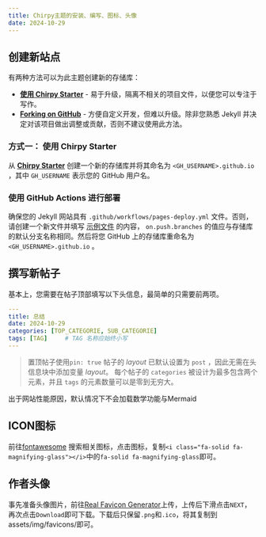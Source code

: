 ```yaml
---
title: Chirpy主题的安装、编写、图标、头像
date: 2024-10-29
---
```


## 创建新站点[](#创建新站点)

有两种方法可以为此主题创建新的存储库：

*   [**使用 Chirpy Starter**](#方式一-使用-chirpy-starter) \- 易于升级，隔离不相关的项目文件，以便您可以专注于写作。
*   [**Forking on GitHub**](#方式二-forking-on-github) \- 方便自定义开发，但难以升级。除非您熟悉 Jekyll 并决定对该项目做出调整或贡献，否则不建议使用此方法。

### 方式一： 使用 Chirpy Starter[](#方式一-使用-chirpy-starter)

从 [**Chirpy Starter**](https://github.com/cotes2020/chirpy-starter/generate) 创建一个新的存储库并将其命名为 `<GH_USERNAME>.github.io` ，其中 `GH_USERNAME` 表示您的 GitHub 用户名。

### 使用 GitHub Actions 进行部署[](#使用-github-actions-进行部署)

确保您的 Jekyll 网站具有 `.github/workflows/pages-deploy.yml` 文件。否则，请创建一个新文件并填写 [示例文件](https://github.com/cotes2020/jekyll-theme-chirpy/blob/master/.github/workflows/pages-deploy.yml.hook) 的内容， `on.push.branches` 的值应与存储库的默认分支名称相同。然后将您 GitHub 上的存储库重命名为 `<GH_USERNAME>.github.io` 。

## 撰写新帖子
基本上，您需要在帖子顶部填写以下头信息，最简单的只需要前两项。
```yaml
---
title: 总结
date: 2024-10-29
categories: [TOP_CATEGORIE, SUB_CATEGORIE]
tags: [TAG]     # TAG 名称应始终小写
---
```
> 置顶帖子使用`pin: true`
> 帖子的 _layout_ 已默认设置为 `post` ，因此无需在头信息块中添加变量 _layout_。
> 每个帖子的 `categories` 被设计为最多包含两个元素，并且 `tags` 的元素数量可以是零到无穷大。

出于网站性能原因，默认情况下不会加载数学功能与Mermaid

## ICON图标

前往[fontawesome](https://fontawesome.com/search) 搜索相关图标，点击图标，复制`<i class="fa-solid fa-magnifying-glass"></i>`中的`fa-solid fa-magnifying-glass`即可。
## 作者头像

事先准备头像图片，前往[Real Favicon Generator](https://realfavicongenerator.net/)上传，上传后下滑点击`NEXT`，再次点击`Download`即可下载。下载后只保留`.png`和`.ico`，将其复制到assets/img/favicons/即可。
